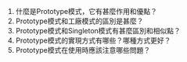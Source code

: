 

1. 什麼是Prototype模式，它有甚麼作用和優點？ 
2. Prototype模式和工廠模式的區別是甚麼？
3. Prototype模式和Singleton模式有甚麼區別和相似點？
4. Prototype模式的實現方式有哪些？哪種方式更好？
5. Prototype模式在使用時應該注意哪些問題？